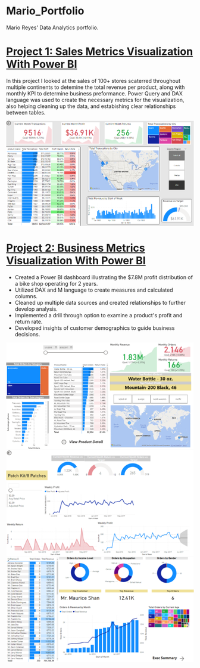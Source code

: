 # Mario_Portfolio
Mario Reyes' Data Analytics portfolio.
  
# [Project 1: Sales Metrics Visualization With Power BI](https://github.com/PowerBI/MavenMarket.pbix)
In this project I looked at the sales of 100+ stores scaterred throughout multiple continents to detemine the total revenue per product, along with monthly KPI to determine business preformance. Power Query and DAX language was used to create the necessary metrics for the visualization, also helping cleaning up the data, and estabishing clear relationships between tables.

<p align="center"><img src="images/github4.PNG"  width="600" >

<br>
  
# [Project 2: Business Metrics Visualization With Power BI](https://github.com/PowerBI/AdventureWorks_ReportV2.pbix)
* Created a Power BI dashboard illustrating the $7.8M profit distribution of a bike shop operating for 2 years.
* Utilized DAX and M language to create measures and calculated columns.
* Cleaned up multiple data sources and created relationships to further develop analysis.
* Implemented a drill through option to examine a product's profit and return rate.
* Developed insights of customer demographics to guide business decisions.
<p align="center">
 <img src="images/github1.PNG"  width="600" >
<img src="images/github2.PNG"  width="600" >
<img src="images/github3.PNG"  width="600" >
